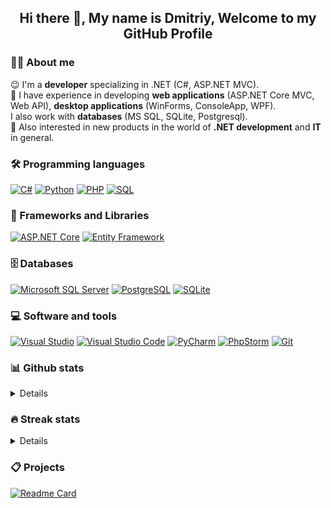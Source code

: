 <h2 align="center"> Hi there 👋, My name is Dmitriy, Welcome to my GitHub Profile<br/> </h2> 

### 👨‍💻 About me

😉 I'm a **developer** specializing in .NET (C#, ASP.NET MVC).<br />
🔭 I have experience in developing **web applications** (ASP.NET Core MVC, Web API), **desktop applications** (WinForms,
ConsoleApp, WPF). <br />
I also work with **databases** (MS SQL, SQLite, Postgresql).  <br />
📣 Also interested in new products in the world of **.NET development** and **IT** in general. <br />

### 🛠 Programming languages

<p>
    <a href="https://github.com/search?q=user%3kitdim+language%3Acsharp"><img alt="C#" src="https://custom-icon-badges.herokuapp.com/badge/C%23-68217A.svg?style=flat&logo=cs2&logoColor=white"></a>
    <a href="https://github.com/search?q=user%3kitdim+language%3Apython"><img alt="Python" src="https://img.shields.io/badge/-Python-blue?style=flat&logo=Python&logoColor=yellow"></a>
    <a href="https://github.com/search?q=user%3kitdim+language%3Aphp"><img alt="PHP" src="https://custom-icon-badges.herokuapp.com/badge/PHP-025E8C.svg?style=flat&logo=php&color=silver&logoColor=whiteblue"></a>
    <a href="https://github.com/search?q=user%3kitdim+language%3Asql"><img alt="SQL" src="https://custom-icon-badges.herokuapp.com/badge/SQL-025E8C.svg?style=flat&logo=database&logoColor=green"></a>    
</p>

### 🧰 Frameworks and Libraries

<p>
    <a href="#"><img alt="ASP.NET Core" src="https://img.shields.io/badge/ASP.NET%20Core-5C2D91?style=flat&logo=.net&logoColor=white"></a>
    <a href="#"><img alt="Entity Framework" src="https://img.shields.io/badge/Entity Framework-5C2D91?style=flat&logo=.net&color=glossy&logoColor=whiteblue"></a
</p>

### 🗄️ Databases

<p>
    <a href="#"><img alt="Microsoft SQL Server" src="https://img.shields.io/badge/-Microsoft%20SQL%20Server-CC2927?style=flat&logo=Microsoft%20SQL%20Server&logoColor=white"></a>
    <a href="#"><img alt="PostgreSQL" src="https://img.shields.io/badge/PostgreSQL-316192.svg?style=flat&logo=postgresql&logoColor=white"></a>
    <a href="#"><img alt="SQLite" src="https://img.shields.io/badge/SQLite-07405e.svg?style=flat&logo=sqlite&logoColor=white"></a>
</p>

### 💻 Software and tools

<p>
    <a href="#" target="_blank"><img alt="Visual Studio" src="https://img.shields.io/badge/Visual%20Studio-5C2D91.svg?style=flat&logo=visual-studio&logoColor=white"/></a>
    <a href="#"><img alt="Visual Studio Code" src="https://img.shields.io/badge/Visual%20Studio%20Code-0078d7.svg?style=flat&logo=visual-studio-code&logoColor=white"></a>
    <a href="#" target="_blank"><img alt="PyCharm" src="https://img.shields.io/badge/PyCharm-143?style=flat&logo=PyCharm&logoColor=black&color=green&labelColor=green"/></a>
     <a href="#" target="_blank"><img alt="PhpStorm" src="https://img.shields.io/badge/PhpStorm-143?style=flat&logo=PhpStorm&logoColor=black&color=silver&labelColor=silver"/></a>
    <a href="#"><img alt="Git" src="https://img.shields.io/badge/Git-F05033.svg?style=flat&logo=git&logoColor=white"></a>
</p>

### 📊 Github stats
<details>
<p>
  <img height="180em" src="https://github-readme-stats.vercel.app/api/top-langs/?username=kitdim&layout=compact&theme=dark&langs_count=6"></img>
</a>
</p>
</details>

### 🔥 Streak stats
<details>
<p>
  <img height="180em" src="https://github-readme-streak-stats.herokuapp.com/?user=kitdim&theme=dark&line_height=0"></img>
</p>
</details>

### ​📋​ Projects
[![Readme Card](https://github-readme-stats.vercel.app/api/pin/?username=kitdim&repo=KitTypeViewer&show_owner=false)](https://github.com/kitdim/KitTypeViewer )

